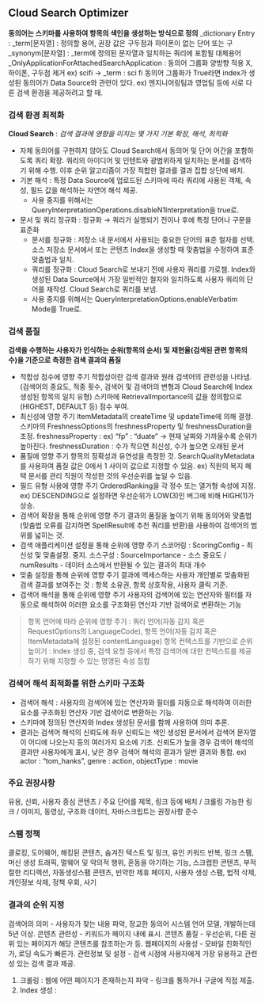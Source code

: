 ## Cloud Search Optimizer
**동의어는 스키마를 사용하여 항목의 색인을 생성하는 방식으로 정의**
_dictionary Entry :
    _term[문자열] : 정의할 용어, 권장 값은 구두점과 하이폰이 없는 단어 또는 구
    _synonym[문자열] : _term에 정의된 문자열과 일치하는 쿼리에 포함될 대체용어
    _OnlyApplicationForAttachedSearchApplication : 동의어 그룹화
양방향 적용 X, 하이폰, 구두점 제거 ex) scifi → _term : sci fi
동의어 그룹화가 True라면 index가 생성된 동의어가 Data Source와 관련이 있다.
ex) 엔지니어링팀과 영업팀 등에 서로 다른 검색 환경을 제공하려고 할 때.

### 검색 환경 최적화
**Cloud Search** : *검색 결과에 영향을 미치는 몇 가지 기본 확장, 해석, 최적화*
- 자체 동의어를 구현하지 않아도 Cloud Search에서 동의어 및 단어 어간을 포함하도록 쿼리 확장. 쿼리의 아이디어 및 인텐트와 광범위하게 일치하는 문서를 검색하기 위해 수행. 이후 순위 알고리즘이 가장 적합한 결과를 결과 집합 상단에 배치.
- 기본 해석 : 특정 Data Source에 업로드된 스키마에 따라 쿼리에 사용된 객체, 속성, 필드 값을 해석하는 자연어 해석 제공.
  - 사용 중지를 위해서는 QueryInterpretationOperations.disableN1Interpretation을 true로.
- 문서 및 쿼리 정규화 : 정규화 → 쿼리가 실행되기 전이나 후에 특정 단어나 구문을 표준화
  - 문서를 정규화 : 저장소 내 문서에서 사용되는 중요한 단어의 표준 철자를 선택. 소스 저장소 문서에서 또는 콘텐츠 Index을 생성할 때 맞춤법을 수정하여 표준 맞춤법과 일치.
  - 쿼리를 정규화 : Cloud Search로 보내기 전에 사용자 쿼리를 가로챔. Index와 생성된 Data Source에서 가장 일반적인 철자와 일치하도록 사용자 쿼리의 단어를 재작성. Cloud Search로 쿼리를 보냄.
  - 사용 중지를 위해서는 QueryInterpretationOptions.enableVerbatim Mode를 True로.

### 검색 품질
**검색을 수행하는 사용자가 인식하는 순위(항목의 순서) 및 재현율(검색된 관련 항목의 수)을 기준으로 측정한 검색 결과의 품질**
- 적합성 점수에 영향 주기
적합성이란 검색 결과와 원래 검색어의 관련성을 나타냄. (검색어의 중요도, 적중 횟수, 검색어 및 검색어의 변형과 Cloud Search에 Index 생성된 항목의 일치 유형) 스키마에 RetrievalImportance의 값을 정의함으로 (HIGHEST, DEFAULT 등) 점수 부여.
- 최신성에 영향 주기
ItemMetadata의 createTime 및 updateTime에 의해 결정.
스키마의 FreshnessOptions의 freshnessProperty 및 freshnessDuration을 조정.
freshnessProperty : ex) “fp” : “duate” → 현재 날짜와 가까울수록 순위가 높아진다.
freshnessDuration : 수가 작으면 최신성, 수가 높으면 오래된 문서
- 품질에 영향 주기
항목의 정확성과 유연성을 측정한 것.
SearchQualityMetadata를 사용하여 품질 값은 0에서 1 사이의 값으로 지정할 수 있음.
ex) 직원의 복지 혜택 문서를 관리 직원이 작성한 것의 우선순위를 높일 수 있음.
- 필드 유형 사용에 영향 주기
OrderedRanking을 각 정수 또는 열거형 속성에 지정.
ex) DESCENDING으로 설정하면 우선순위가 LOW(3)인 버그에 비해 HIGH(1)가 상승.
- 검색어 확장을 통해 순위에 영향 주기
결과의 품질을 높이기 위해 동의어와 맞춤법(맞춤법 오류를 감지하면 SpellResult에 추천 쿼리를 반환)을 사용하여 검색어의 범위를 넓히는 것.
- 검색 애플리케이션 설정을 통해 순위에 영향 주기
스코어링 : ScoringConfig - 최신성 및 맞춤설정. 중지.
소스구성 : SourceImportance - 소스 중요도 / numResults - 데이터 소스에서 반환될 수 있는 결과의 최대 개수
- 맞춤 설정을 통해 순위에 영향 주기
결과에 액세스하는 사용자 개인별로 맞춤화된 검색 결과를 보여주는 것 : 항목 소유권, 항목 상호작용, 사용자 클릭 기준.
- 검색어 해석을 통해 순위에 영향 주기
사용자의 검색어에 있는 연산자와 필터를 자동으로 해석하여 이러한 요소를 구조화된 연산자 기반 검색어로 변환하는 기능
> 항목 언어에 따라 순위에 영향 주기 : 쿼리 언어(자동 감지 혹은 RequestOptions의 LanguageCode), 항목 언어(자동 감지 혹은 ItemMetadata에 설정된 contentLanguage)
> 항목 컨텍스트를 기반으로 순위 높이기 : Index 생성 중, 검색 요청 등에서 특정 검색어에 대한 컨텍스트를 제공하기 위해 지정할 수 있는 명명된 속성 집합

### 검색어 해석 최적화를 위한 스키마 구조화
- 검색어 해석 : 사용자의 검색어에 있는 연산자와 필터를 자동으로 해석하여 이러한 요소를 구조화된 연산자 기반 검색어로 변환하는 기능.
- 스키마에 정의된 연산자와 Index 생성된 문서를 함께 사용하여 의미 추론.
- 결과는 검색어 해석의 신뢰도에 좌우
신뢰도는 색인 생성된 문서에서 검색어 문자열이 어디에 나오는지 등의 여러가지 요소에 기초. 신뢰도가 높을 경우 검색어 해석의 결과만 사용자에게 표시, 낮은 경우 검색어 해석의 결과가 일반 결과와 통합.
ex) actor : “tom_hanks”, genre : action, objectType : movie

### 주요 권장사항
유용, 신뢰, 사용자 중심 콘텐츠 / 주요 단어를 제목, 링크 등에 배치 / 크롤링 가능한 링크 / 이미지, 동영상, 구조화 데이터, 자바스크립트는 권장사항 준수

### 스팸 정책
클로킹, 도어웨어, 해킹된 콘텐츠, 숨겨진 텍스트 및 링크, 유인 키워드 반복, 링크 스팸, 머신 생성 트래픽, 멀웨어 및 악의적 행위, 혼동을 야기하는 기능, 스크랩한 콘텐츠, 부적절한 리디렉션, 자동생성스팸 콘텐츠, 빈약한 제휴 페이지, 사용자 생성 스팸, 법적 삭제, 개인정보 삭제, 정책 우회, 사기

### 결과의 순위 지정
검색어의 의미 - 사용자가 찾는 내용 파악, 정교한 동의어 시스템 언어 모델, 개발하는데 5년 이상.
콘텐츠 관련성 - 키워드가 페이지 내에 표시.
콘텐츠 품질 - 우선순위, 다른 권위 있는 페이지가 해당 콘텐츠를 참조하는가 등.
웹페이지의 사용성 - 모바일 친화적인가, 로딩 속도가 빠른가.
관련정보 및 설정 - 검색 시점에 사용자에게 가장 유용하고 관련성 있는 검색 결과 제공.
1. 크롤링 : 웹에 어떤 페이지가 존재하는지 파악 - 링크를 통하거나 구글에 직접 제출.
2. Index 생성 : <title> 요소 및, alt 속성, 이미지, 동영상, 텍스트 등 콘텐츠 태그 속성 분리. 비슷한 페이지 그룹(클러스터링). 그룹 대표 페이지 선택. 나머지 페이지는 다양한 컨텍스트에서 게재 가능한 대체 목록.
3. 검색 결과 게재 : 검색어와 일치하는 Index 페이지 중 품질이 가장 높고 사용자의 검색어와 가장 관련성이 크다고 보이는 결과 반환.
